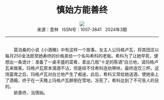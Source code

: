 # <center>慎始方能善终</center>

<div align=center><img src="https://raw.githubusercontent.com/leaguecn/magazines/main/img_authors/%d7%f7%d5%df%a3%ba%bd%ad%d6%db.jpg"></div>

<center>来源：意林   ISSN号：1007-3841   2024年3期</center>

* * *

<br>　　莫泊桑的小说《小酒桶》中有这样一个故事。女主人公玛格卢瓦，将其田庄以每月250金法郎至她寿终的价格卖给一个名叫希科的老板。希科为了让她早死，便想出一条诡计：准备了一桌丰盛的菜肴，拿出几瓶“十足的陈酒”白兰地，请玛格卢瓦来做客。玛格卢瓦原本滴酒不沾，但是经不住希科连劝帶哄，最终连饮三杯。这场宴席之后，玛格卢瓦对白兰地产生了痴迷，此后，希科又常给她送酒，使她染上了酒瘾，终于在一天晚上玛格卢瓦醉倒在雪地，冻死了，希科达到了不可告人的目的。  
　　欲善终，当慎始。
